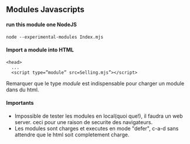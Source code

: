 ## Modules Javascripts
#### run this module one NodeJS
    node --experimental-modules Index.mjs

#### Import a module into HTML
    <head>
      ...
      <script type=”module” src=Selling.mjs”></script>

Remarquer que le type *module* est indispensable pour charger un module dans du html.


#### Importants
 - Impossible de tester les modules en local(quoi que!), il faudra un web server. ceci pour une raison de securite des navigateurs.
 - Les modules sont charges et executes en mode "defer", c-a-d sans attendre que le html soit completement charge.

